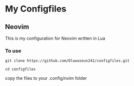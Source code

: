 # My Configfiles

## Neovim
This is my configuration for Neovim written in Lua

### To use 
```
git clone https://github.com/Oluwaseun241/configfiles.git
```

```
cd configfiles
```
copy the files to your .config/nvim folder
